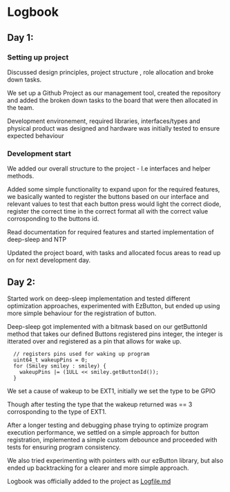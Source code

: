 # Logbook

## Day 1:

### Setting up project

Discussed design principles, project structure , role allocation and broke down tasks.

We set up a Github Project as our management tool, created the repository and added the broken down tasks to the board that were then allocated in the team.

Development environement, required libraries, interfaces/types and physical product was designed and hardware was initially tested to ensure expected behaviour

### Development start

We added our overall structure to the project - I.e interfaces and helper methods.

Added some simple functionality to expand upon for the required features, we basically
wanted to register the buttons based on our interface and relevant values to test that each button press would light the correct diode, register the correct time in the correct format all with the correct value corrosponding to the buttons id.

Read documentation for required features and started implementation of deep-sleep and NTP

Updated the project board, with tasks and allocated focus areas to read up on for next development day.

## Day 2:

Started work on deep-sleep implementation and tested different optimization approaches, experimented with EzButton, but ended up using more simple behaviour for the registration of button.

Deep-sleep got implemented with a bitmask based on our getButtonId method that takes our defined Buttons registered pins integer, the integer is itterated over and registered as a pin that allows for wake up.

```
  // registers pins used for waking up program
  uint64_t wakeupPins = 0;
  for (Smiley smiley : smiley) {
    wakeupPins |= (1ULL << smiley.getButtonId());
  }
```

We set a cause of wakeup to be EXT1, initially we set the type to be GPIO

Though after testing the type that the wakeup returned was == 3 corrosponding to the type of EXT1.

After a longer testing and debugging phase trying to optimize program execution performance, we settled on a simple approach for button registration, implemented a simple custom debounce and proceeded with tests for ensuring program consistency.

We also tried experimenting with pointers with our ezButton library, but also ended up backtracking for a clearer and more simple approach.

Logbook was officially added to the project as [Logfile.md](http://Logfile.md)
